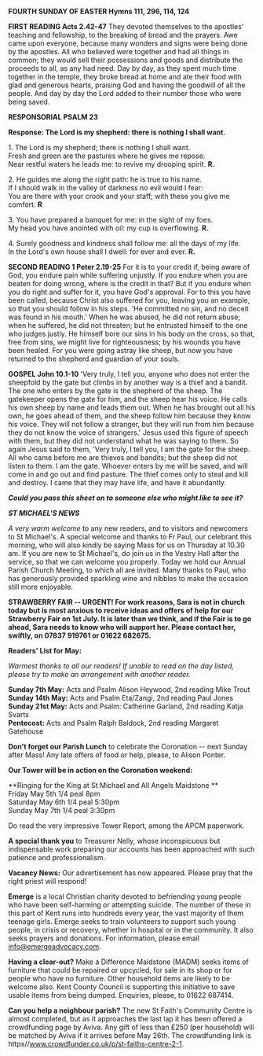 **FOURTH SUNDAY OF EASTER Hymns 111, 296, 114, 124**

**FIRST READING Acts 2.42-47** They devoted themselves to the apostles'
teaching and fellowship, to the breaking of bread and the prayers. Awe
came upon everyone, because many wonders and signs were being done by
the apostles. All who believed were together and had all things in
common; they would sell their possessions and goods and distribute the
proceeds to all, as any had need. Day by day, as they spent much time
together in the temple, they broke bread at home and ate their food with
glad and generous hearts, praising God and having the goodwill of all
the people. And day by day the Lord added to their number those who were
being saved.

**RESPONSORIAL PSALM 23**

**Response: The Lord is my shepherd: there is nothing I shall want.**

1\. The Lord is my shepherd; there is nothing I shall want.  
Fresh and green are the pastures where he gives me repose.  
Near restful waters he leads me: to revive my drooping spirit. **R.**

2\. He guides me along the right path: he is true to his name.  
If I should walk in the valley of darkness no evil would I fear:  
You are there with your crook and your staff; with these you give me
comfort. **R**

3\. You have prepared a banquet for me: in the sight of my foes.  
My head you have anointed with oil: my cup is overflowing. **R.**

4\. Surely goodness and kindness shall follow me: all the days of my life.  
In the Lord's own house shall I dwell: for ever and ever. **R.**

**SECOND READING 1 Peter 2.19-25** For it is to your credit if, being
aware of God, you endure pain while suffering unjustly. If you endure
when you are beaten for doing wrong, where is the credit in that? But if
you endure when you do right and suffer for it, you have God's approval.
For to this you have been called, because Christ also suffered for you,
leaving you an example, so that you should follow in his steps. 'He
committed no sin, and no deceit was found in his mouth.' When he was
abused, he did not return abuse; when he suffered, he did not threaten;
but he entrusted himself to the one who judges justly. He himself bore
our sins in his body on the cross, so that, free from sins, we might
live for righteousness; by his wounds you have been healed. For you were
going astray like sheep, but now you have returned to the shepherd and
guardian of your souls.

**GOSPEL John 10.1-10** 'Very truly, I tell you, anyone who does not
enter the sheepfold by the gate but climbs in by another way is a thief
and a bandit. The one who enters by the gate is the shepherd of the
sheep. The gatekeeper opens the gate for him, and the sheep hear his
voice. He calls his own sheep by name and leads them out. When he has
brought out all his own, he goes ahead of them, and the sheep follow him
because they know his voice. They will not follow a stranger, but they
will run from him because they do not know the voice of strangers.'
Jesus used this figure of speech with them, but they did not understand
what he was saying to them. So again Jesus said to them, 'Very truly, I
tell you, I am the gate for the sheep. All who came before me are
thieves and bandits; but the sheep did not listen to them. I am the
gate. Whoever enters by me will be saved, and will come in and go out
and find pasture. The thief comes only to steal and kill and destroy. I
came that they may have life, and have it abundantly.

***Could you pass this sheet on to someone else who might like to see
it?***

***ST MICHAEL\'S NEWS***

*A very warm welcome* to any new readers, and to visitors and newcomers
to St Michael\'s. A special welcome and thanks to Fr Paul, our celebrant
this morning, who will also kindly be saying Mass for us on Thursday at
10.30 am. If you are new to St Michael\'s, do join us in the Vestry Hall
after the service, so that we can welcome you properly. Today we hold
our Annual Parish Church Meeting, to which all are invited. Many thanks
to Paul, who has generously provided sparkling wine and nibbles to make
the occasion still more enjoyable.

**STRAWBERRY FAIR -- URGENT! For work reasons, Sara is not in church
today but is most anxious to receive ideas and offers of help for our
Strawberry Fair on 1st July. It is later than we think, and if the
Fair is to go ahead, Sara needs to know who will support her. Please
contact her, swiftly, on 07837 919761 or 01622 682675.**

**Readers\' List for May:**

*Warmest thanks to all our readers! If unable to read on the day listed,
please try to make an arrangement with another reader.*

**Sunday 7th May:** Acts and Psalm Alison Heywood, 2nd reading Mike Trout  
**Sunday 14th May:** Acts and Psalm Eta/Zangi, 2nd reading Paul Jones  
**Sunday 21st May:** Acts and Psalm: Catherine Garland, 2nd reading Katja Svarts  
**Pentecost:** Acts and Psalm Ralph Baldock, 2nd reading Margaret Gatehouse  

**Don\'t forget our Parish Lunch** to celebrate the Coronation -- next
Sunday after Mass! Any late offers of food or help, please, to Alison
Ponter.

**Our Tower will be in action on the Coronation weekend:**

**Ringing for the King at St Michael and All Angels Maidstone **\
Friday May 5th 1/4 peal 8pm\
Saturday May 6th 1/4 peal 5:30pm\
Sunday May 7th 1/4 peal 3:30pm

Do read the very impressive Tower Report, among the APCM paperwork.

**A special thank you** to Treasurer Nelly, whose inconspicuous but
indispensable work preparing our accounts has been approached with such
patience and professionalism.

**Vacancy News:** Our advertisement has now appeared. Please pray that
the right priest will respond!

**Emerge** is a local Christian charity devoted to befriending young
people who have been self-harming or attempting suicide. The number of
these in this part of Kent runs into hundreds every year, the vast
majority of them teenage girls. Emerge seeks to train volunteers to
support such young people, in crisis or recovery, whether in hospital or
in the community. It also seeks prayers and donations. For information,
please email <info@emergeadvocacy.com>.

**Having a clear-out?** Make a Difference Maidstone (MADM) seeks items
of furniture that could be repaired or upcycled, for sale in its shop or
for people who have no furniture. Other household items are likely to be
welcome also. Kent County Council is supporting this initiative to save
usable items from being dumped. Enquiries, please, to 01622 687414.

**Can you help a neighbour parish?** The new St Faith\'s Community
Centre is almost completed, but as it approaches the last lap it has
been offered a crowdfunding page by Aviva. Any gift of less than £250
(per household) will be matched by Aviva if it arrives before May
26th. The crowdfunding link is
https//www.crowdfunder.co.uk/p/st-faiths-centre-2-1.
